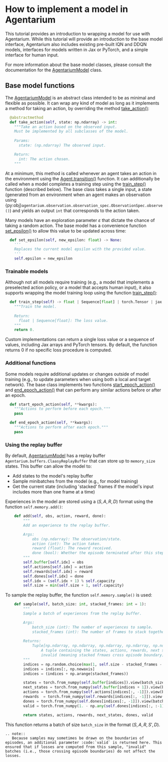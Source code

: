 # How to implement a model in Agentarium

This tutorial provides an introduction to wrapping a model for use with Agentarium. While this tutorial will provide an introduction to the base model interface, Agentarium also includes existing pre-built IQN and DDQN models, interfaces for models written in Jax or PyTorch, and a simple interface for human input.

For more information about the base model classes, please consult the documentation for the [AgentariumModel](#agentarium.models.base_model.AgentariumModel) class.

## Base model functions

The [AgentariumModel](#agentarium.models.base_model.AgentariumModel) is an abstract class intended to be as minimal and flexible as possible. It can wrap any kind of model as long as it implements a method for taking an action, by overriding the method [take_action()](#agentarium.models.base_model.AgentariumModel.take_action):

```python
  @abstractmethod
  def take_action(self, state: np.ndarray) -> int:
    """Take an action based on the observed input.
    Must be implemented by all subclasses of the model.
    
    Params:
      state: (np.ndarray) The observed input.

    Return:
      int: The action chosen.
    """
```

At a minimum, this method is called whenever an agent takes an action in the environment using the [Agent.transition()](#agentarium.agents.Agent.transition) function. It can additionally be called when a model completes a training step using the [train_step()](#agentarium.models.base_model.AgentariumModel.train_step) function (described below). The base class takes a single input, a state (generated from an environment when an agent makes an observation using {py:obj}`agentarium.observation.observation_spec.ObservationSpec.observe()`) and yields an output `int` that corresponds to the action taken.

Many models have an exploration parameter $\varepsilon$ that dictate the chance of taking a random action. The base model has a convenience function [set_epsilon()](#agentarium.models.base_model.AgentariumModel.set_epsilon) to allow this value to be updated across time:

```python
  def set_epsilon(self, new_epsilon: float) -> None:
    '''
    Replaces the current model epsilon with the provided value.
    '''
    self.epsilon = new_epsilon
```

### Trainable models

Although not all models require training (e.g., a model that implements a preselected action policy, or a model that accepts human input), it also supports wrapping the model training loop using the function [train_step()](#agentarium.models.base_model.AgentariumModel.train_step):

```python
  def train_step(self) -> float | Sequence[float] | torch.Tensor | jax.Array:
    """Train the model.
    
    Return:
      float | Sequence[float]: The loss value.
    """
    return 0.
```

Custom implementations can return a single loss value or a sequence of values, including Jax arrays and PyTorch tensors. By default, the function returns 0 if no specific loss procedure is computed.

### Additional functions

Some models require additional updates or changes outside of model training (e.g., to update parameters when using both a local and target network). The base class implements two functions [start_epoch_action()](#agentarium.models.base_model.AgentariumModel.start_epoch_action) and [end_epoch_action()](#agentarium.models.base_model.AgentariumModel.end_epoch_action) that can perform any similar actions before or after an epoch.

```python
  def start_epoch_action(self, **kwargs):
    """Actions to perform before each epoch."""
    pass

  def end_epoch_action(self, **kwargs):
    """Actions to perform after each epoch."""
    pass
```

### Using the replay buffer

By default, [AgentariumModel](#agentarium.models.base_model.AgentariumModel) has a replay buffer `Agentarium.buffers.ClaasyReplayBuffer` that can store up to `memory_size` states. This buffer can allow the model to:
- Add states to the model's replay buffer
- Sample minibatches from the model (e.g., for model training)
- Get the current state (including 'stacked' frames if the model's input includes more than one frame at a time)

Experiences in the model are stored using a $(S, A, R, D)$ format using the function `self.memory.add()`:

```python
    def add(self, obs, action, reward, done):
        """
        Add an experience to the replay buffer.

        Args:
            obs (np.ndarray): The observation/state.
            action (int): The action taken.
            reward (float): The reward received.
            done (bool): Whether the episode terminated after this step.
        """
        self.buffer[self.idx] = obs
        self.actions[self.idx] = action
        self.rewards[self.idx] = reward
        self.dones[self.idx] = done
        self.idx = (self.idx + 1) % self.capacity
        self.size = min(self.size + 1, self.capacity)
```

To sample the replay buffer, the function `self.memory.sample()` is used:

```python
    def sample(self, batch_size: int, stacked_frames: int = 1):
        """
        Sample a batch of experiences from the replay buffer.

        Args:
            batch_size (int): The number of experiences to sample.
            stacked_frames (int): The number of frames to stack together.
        
        Returns:
            Tuple[np.ndarray, np.ndarray, np.ndarray, np.ndarray, np.ndarray, np.ndarray]: 
                A tuple containing the states, actions, rewards, next states, dones, and 
                invalid (meaning stacked frmaes cross episode boundary).
        """
        indices = np.random.choice(max(1, self.size - stacked_frames - 1),  batch_size, replace=False)
        indices = indices[:, np.newaxis]
        indices = (indices + np.arange(stacked_frames))

        states = torch.from_numpy(self.buffer[indices]).view(batch_size, -1)
        next_states = torch.from_numpy(self.buffer[indices + 1]).view(batch_size, -1)
        actions = torch.from_numpy(self.actions[indices[:, -1]]).view(batch_size, -1)
        rewards  = torch.from_numpy(self.rewards[indices[:, -1]]).view(batch_size, -1)
        dones = torch.from_numpy(self.dones[indices[:, -1]]).view(batch_size, -1)
        valid = torch.from_numpy(1. - np.any(self.dones[indices[:, :-1]], axis=-1)).view(batch_size, -1)

        return states, actions, rewards, next_states, dones, valid
```

This function returns a batch of size `batch_size` in the format $(S, A, R, S', D)$.

```{eval-rst}
.. note::
   Because samples may sometimes be drawn on the boundaries of episodes, an additional parameter :code:`valid` is returned here. This ensured that if losses are computed from this sample, "invalid" batches (i.e., those crossing episode boundaries) do not affect the losses.
```